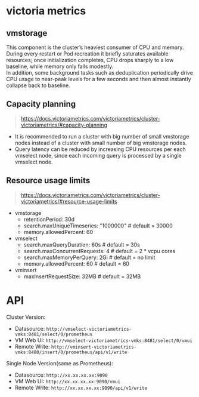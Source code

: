 # victoria metrics

## vmstorage

This component is the cluster’s heaviest consumer of CPU and memory.  
During every restart or Pod recreation it briefly saturates available resources; once
initialization completes, CPU drops sharply to a low baseline, while memory only falls
modestly.  
In addition, some background tasks such as deduplication periodically drive CPU usage to
near-peak levels for a few seconds and then almost instantly collapse back to baseline.

## Capacity planning

> https://docs.victoriametrics.com/victoriametrics/cluster-victoriametrics/#capacity-planning

- It is recommended to run a cluster with big number of small vmstorage nodes instead of a
  cluster with small number of big vmstorage nodes.
- Query latency can be reduced by increasing CPU resources per each vmselect node, since
  each incoming query is processed by a single vmselect node.

## Resource usage limits

> https://docs.victoriametrics.com/victoriametrics/cluster-victoriametrics/#resource-usage-limits

- vmstorage
  - retentionPeriod: 30d
  - search.maxUniqueTimeseries: "1000000"  # default = 30000
  - memory.allowedPercent: 60
- vmselect
  - search.maxQueryDuration: 60s    # default = 30s
  - search.maxConcurrentRequests: 4 # default = 2 \* vcpu cores
  - search.maxMemoryPerQuery: 2Gi   # default = no limit
  - memory.allowedPercent: 60       # default = 60
- vminsert
  - maxInsertRequestSize: 32MB      # default = 32MB


# API

Cluster Version:

- Datasource: `http://vmselect-victoriametrics-vmks:8481/select/0/prometheus`
- VM Web UI: `http://vmselect-victoriametrics-vmks:8481/select/0/vmui` 
- Remote Write: `http://vminsert-victoriametrics-vmks:8480/insert/0/prometheus/api/v1/write`

Single Node Version(same as Prometheus):

- Datasource: `http://xx.xx.xx.xx:9090`
- VM Web UI: `http://xx.xx.xx.xx:9090/vmui` 
- Remote Write: `http://xx.xx.xx.xx:9090/api/v1/write`
